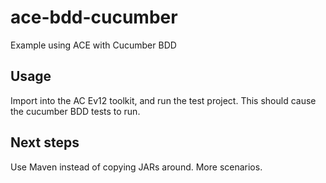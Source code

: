 # ace-bdd-cucumber
Example using ACE with Cucumber BDD

## Usage 

Import into the AC Ev12 toolkit, and run the test project. This should cause the 
cucumber BDD tests to run.

## Next steps

Use Maven instead of copying JARs around.
More scenarios.
